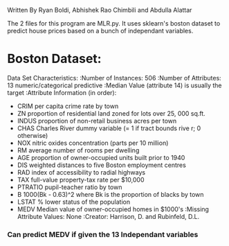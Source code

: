Written By Ryan Boldi, Abhishek Rao Chimbili and Abdulla Alattar

The 2 files for this program are MLR.py. It uses sklearn's boston dataset to predict house prices based on a bunch of independant variables.

# Boston Dataset:
Data Set Characteristics:
:Number of Instances: 506
:Number of Attributes: 13 numeric/categorical predictive
:Median Value (attribute 14) is usually the target
:Attribute Information (in order):
- CRIM per capita crime rate by town
- ZN proportion of residential land zoned for lots over 25,
000 sq.ft.
- INDUS proportion of non-retail business acres per town
- CHAS Charles River dummy variable (= 1 if tract bounds rive
r; 0 otherwise)
- NOX nitric oxides concentration (parts per 10 million)
- RM average number of rooms per dwelling
- AGE proportion of owner-occupied units built prior to 1940
- DIS weighted distances to five Boston employment centres
- RAD index of accessibility to radial highways
- TAX full-value property-tax rate per $10,000
- PTRATIO pupil-teacher ratio by town
- B 1000(Bk - 0.63)^2 where Bk is the proportion of blacks
by town
- LSTAT % lower status of the population
- MEDV Median value of owner-occupied homes in $1000's
:Missing Attribute Values: None
:Creator: Harrison, D. and Rubinfeld, D.L.

### Can predict MEDV if given the 13 Independant variables

